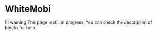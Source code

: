 # WhiteMobi

!!! warning
    This page is still in progress. You can check the description of blocks for help.
